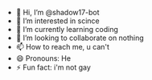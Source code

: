 - 👋 Hi, I’m @shadow17-bot
- 👀 I’m interested in scince
- 🌱 I’m currently learning coding
- 💞️ I’m looking to collaborate on nothing
- 📫 How to reach me, u can't
- 😄 Pronouns: He
- ⚡ Fun fact: i'm not gay

<!---
shadow17-bot/shadow17-bot is a ✨ special ✨ repository because its `README.md` (this file) appears on your GitHub profile.
You can click the Preview link to take a look at your changes.
--->
